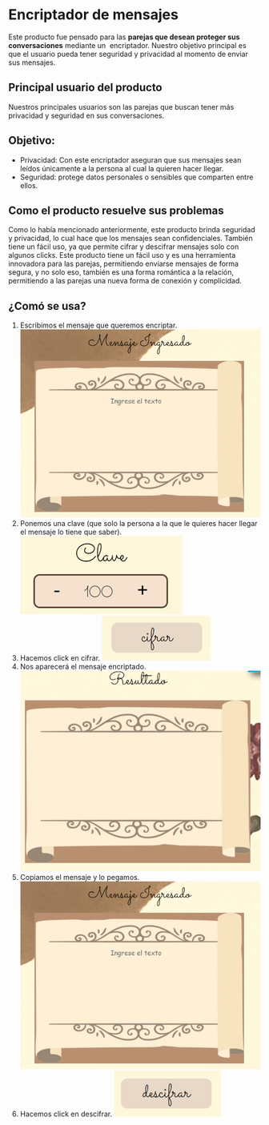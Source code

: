 # Encriptador de mensajes
Este producto fue pensado para las **parejas que desean proteger sus conversaciones** mediante un  encriptador. Nuestro objetivo principal es que el usuario pueda tener seguridad y privacidad al momento de enviar sus mensajes.
## Principal usuario del producto
Nuestros principales usuarios son las parejas que buscan tener más privacidad y seguridad en sus conversaciones.
## Objetivo:
* Privacidad: Con este encriptador aseguran que sus mensajes sean leídos únicamente a la persona al cual la quieren hacer llegar.
* Seguridad: protege datos personales o sensibles que comparten entre ellos.
## Como el producto resuelve sus problemas
Como lo había mencionado anteriormente, este producto brinda seguridad y privacidad, lo cual hace que los mensajes sean confidenciales. También tiene un fácil uso, ya que permite cifrar y descifrar mensajes solo con algunos clicks.
Este producto tiene un fácil uso y es una herramienta innovadora para las parejas, permitiendo enviarse mensajes de forma segura, y no solo eso, también es una forma romántica a la relación, permitiendo a las parejas una nueva forma de conexión y complicidad.
## ¿Comó se usa?
1. Escribimos el mensaje que queremos encriptar.
![mensaje](/assets/img/msj.png)
2. Ponemos una clave (que solo la persona a la que le quieres hacer llegar el mensaje lo tiene que saber).
![clave](/assets/img/clave.png)
3. Hacemos click en cifrar.
![resultado](/assets/img/cifrar.png)
4. Nos aparecerá el mensaje encriptado.
![encriptado](/assets/img/resultado.png)
5. Copiamos el mensaje y lo pegamos.
![mensaje](/assets/img/msj.png)
6. Hacemos click en descifrar.
![Descifrar](/assets/img/descifrar.png)